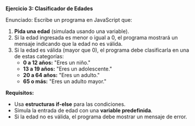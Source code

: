 <strong>Ejercicio 3: Clasificador de Edades</strong>

Enunciado:
Escribe un programa en JavaScript que:  
1. <strong>Pida una edad</strong> (simulada usando una variable).  
2. Si la edad ingresada es menor o igual a 0, el programa mostrará un mensaje indicando que la edad no es válida.  
3. Si la edad es válida (mayor que 0), el programa debe clasificarla en una de estas categorías:  
    - <strong>0 a 12 años:</strong> "Eres un niño."  
    - <strong>13 a 19 años:</strong> "Eres un adolescente."  
    - <strong>20 a 64 años:</strong> "Eres un adulto."  
    - <strong>65 o más:</strong> "Eres un adulto mayor."

<strong>Requisitos:</strong>
- Usa <strong>estructuras if-else</strong> para las condiciones.
- Simula la entrada de edad con una <strong>variable predefinida</strong>.
- Si la edad no es válida, el programa debe mostrar un mensaje de error.
